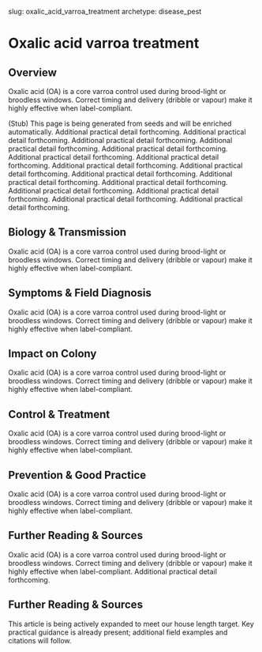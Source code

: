 slug: oxalic_acid_varroa_treatment
archetype: disease_pest

# Oxalic acid varroa treatment

## Overview
Oxalic acid (OA) is a core varroa control used during brood-light or broodless windows. Correct timing and delivery (dribble or vapour) make it highly effective when label-compliant.

(Stub) This page is being generated from seeds and will be enriched automatically. Additional practical detail forthcoming. Additional practical detail forthcoming. Additional practical detail forthcoming. Additional practical detail forthcoming. Additional practical detail forthcoming. Additional practical detail forthcoming. Additional practical detail forthcoming. Additional practical detail forthcoming. Additional practical detail forthcoming. Additional practical detail forthcoming. Additional practical detail forthcoming. Additional practical detail forthcoming. Additional practical detail forthcoming. Additional practical detail forthcoming. Additional practical detail forthcoming. Additional practical detail forthcoming.

## Biology & Transmission
Oxalic acid (OA) is a core varroa control used during brood-light or broodless windows. Correct timing and delivery (dribble or vapour) make it highly effective when label-compliant.

## Symptoms & Field Diagnosis
Oxalic acid (OA) is a core varroa control used during brood-light or broodless windows. Correct timing and delivery (dribble or vapour) make it highly effective when label-compliant.

## Impact on Colony
Oxalic acid (OA) is a core varroa control used during brood-light or broodless windows. Correct timing and delivery (dribble or vapour) make it highly effective when label-compliant.

## Control & Treatment
Oxalic acid (OA) is a core varroa control used during brood-light or broodless windows. Correct timing and delivery (dribble or vapour) make it highly effective when label-compliant.

## Prevention & Good Practice
Oxalic acid (OA) is a core varroa control used during brood-light or broodless windows. Correct timing and delivery (dribble or vapour) make it highly effective when label-compliant.

## Further Reading & Sources
Oxalic acid (OA) is a core varroa control used during brood-light or broodless windows. Correct timing and delivery (dribble or vapour) make it highly effective when label-compliant. Additional practical detail forthcoming.


## Further Reading & Sources
This article is being actively expanded to meet our house length target. Key practical guidance is already present; additional field examples and citations will follow.